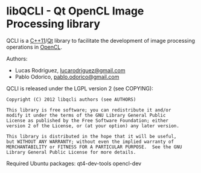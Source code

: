 libQCLI - Qt OpenCL Image Processing library
====

QCLI is a [C++11](http://en.wikipedia.org/wiki/C%2B%2B11)/[Qt](http://qt.digia.com/) library to facilitate the development of image processing operations in [OpenCL](http://en.wikipedia.org/wiki/OpenCL).

Authors:
 * Lucas Rodriguez, <lucarodriguez@gmail.com>
 * Pablo Odorico, <pablo.odorico@gmail.com>

QCLI is released under the LGPL version 2 (see COPYING):

    Copyright (C) 2012 libqcli authors (see AUTHORS)

    This library is free software; you can redistribute it and/or
    modify it under the terms of the GNU Library General Public
    License as published by the Free Software Foundation; either
    version 2 of the License, or (at your option) any later version.

    This library is distributed in the hope that it will be useful,
    but WITHOUT ANY WARRANTY; without even the implied warranty of
    MERCHANTABILITY or FITNESS FOR A PARTICULAR PURPOSE.  See the GNU
    Library General Public License for more details.

Required Ubuntu packages:
    qt4-dev-tools opencl-dev
